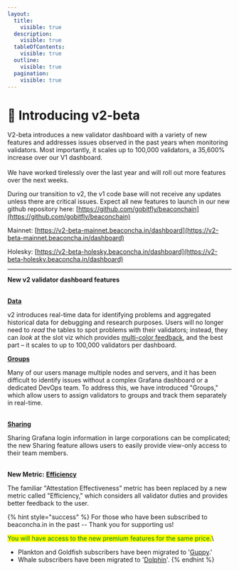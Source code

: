 ```yaml
---
layout:
  title:
    visible: true
  description:
    visible: true
  tableOfContents:
    visible: true
  outline:
    visible: true
  pagination:
    visible: true
---
```


# 🎉 Introducing v2-beta

V2-beta introduces a new validator dashboard with a variety of new features and addresses issues observed in the past years when monitoring validators. Most importantly, it scales up to 100,000 validators, a 35,600% increase over our V1 dashboard.\
\
We have worked tirelessly over the last year and will roll out more features over the next weeks.&#x20;

During our transition to v2, the v1 code base will not receive any updates unless there are critical issues. Expect all new features to launch in our new github repository here: [https://github.com/gobitfly/beaconchain](https://github.com/gobitfly/beaconchain)

Mainnet:  [https://v2-beta-mainnet.beaconcha.in/dashboard](https://v2-beta-mainnet.beaconcha.in/dashboard)

Holesky:  [https://v2-beta-holesky.beaconcha.in/dashboard](https://v2-beta-holesky.beaconcha.in/dashboard)

***

**New v2 validator dashboard features**

\
[**Data**](summary-table.md)

v2 introduces real-time data for identifying problems and aggregated historical data for debugging and research purposes. Users will no longer need to _read_ the tables to spot problems with their validators; instead, they can _look_ at the slot viz which provides [multi-color feedback](slot-visualization.md), and the best part – it scales to up to 100,000 validators per dashboard.

[**Groups**](validator-groups.md)

Many of our users manage multiple nodes and servers, and it has been difficult to identify issues without a complex Grafana dashboard or a dedicated DevOps team. To address this, we have introduced "Groups," which allow users to assign validators to groups and track them separately in real-time.

\
[**Sharing**](share-your-custom-dashboard.md)

Sharing Grafana login information in large corporations can be complicated; the new Sharing feature allows users to easily provide view-only access to their team members.

\
**New Metric:** [**Efficiency**](metric-validator-efficiency.md)

The familiar "Attestation Effectiveness" metric has been replaced by a new metric called "Efficiency," which considers all validator duties and provides better feedback to the user.



{% hint style="success" %}
For those who have been subscribed to beaconcha.in in the past -- Thank you for supporting us!

<mark style="color:green;">You will have access to the new premium features for the same price.</mark>\


* Plankton and Goldfish subscribers have been migrated to '[Guppy](https://v2-beta-holesky.beaconcha.in/pricing).'&#x20;
* Whale subscribers have been migrated to '[Dolphin](https://v2-beta-holesky.beaconcha.in/pricing)'.
{% endhint %}
